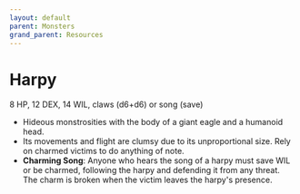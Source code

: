 ```yaml
---
layout: default
parent: Monsters
grand_parent: Resources
---
```


# Harpy

8 HP, 12 DEX, 14 WIL, claws (d6+d6) or song (save)

- Hideous monstrosities with the body of a giant eagle and a humanoid head.
- Its movements and flight are clumsy due to its unproportional size. Rely on charmed victims to do anything of note. 
- **Charming Song**: Anyone who hears the song of a harpy must save WIL or be charmed, following the harpy and defending it from any threat. The charm is broken when the victim leaves the harpy's presence. 
